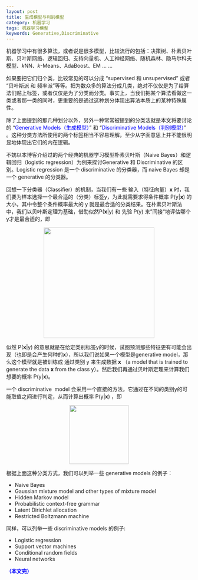 ```yaml
---
layout: post
title: 生成模型与判别模型
category: 机器学习
tags: 机器学习模型
keywords: Generative,Discriminative
---
```


机器学习中有很多算法，或者说是很多模型，比较流行的包括：决策树、朴素贝叶斯、贝叶斯网络、逻辑回归、支持向量机、人工神经网络、随机森林、隐马尔科夫模型、*k*NN、*k*-Means、AdaBoost、EM ... ...

如果要把它们归个类，比较常见的可以分成 “supervised 和 unsupervised” 或者 “贝叶斯派 和 频率派”等等。把为数众多的算法分成几类，绝对不仅仅是为了给算法们贴上标签，或者仅仅是为了分类而分类。事实上，当我们把某个算法看做这一类或者那一类的同时，更重要的是通过这种划分体现出算法本质上的某种特殊属性。

除了上面提到的那几种划分以外，另外一种常常被提到的分类法就是本文将要讨论的 “<span style="color:blue">Generative Models（生成模型）</span>” 和 “<span style="color:blue">Discriminative Models（判别模型）</span>” 。这种分类方法所使用的两个标签相当不容易理解，至少从字面意思上并不能很明显地体现出它们的内在逻辑。

不妨以本博客介绍过的两个经典的机器学习模型朴素贝叶斯（Naive Bayes）和逻辑回归（logistic regression）为例来探讨Generative 和 Discriminative 的区别。Logistic regression 是一个 discriminative 的分类器，而 naive Bayes 却是一个 generative 的分类器。

回想一下分类器（Classifier）的机制，当我们有一些 输入（特征向量）**x** 时，我们要为样本选择一个最合适的（分类）标签y，为此就需要求得条件概率 P(y\|**x**) 的大小，其中令整个条件概率最大的 y 就是最合适的分类结果。在朴素贝叶斯法中，我们以贝叶斯定理为基础，借助似然P(**x**\|y) 和 先验 P(y) 来”间接“地评估哪个y才是最合适的，即

<p align="center">
<img src="https://fzuo.github.io/assets/img/excel/excel31.png" width="300">
</p>

似然 P(**x**\|y) 的意思就是在给定类别标签y的时候，试图预测那些特征更有可能会出现（也即是会产生何种的**x**），所以我们说如果一个模型是generative model，那么这个模型就是被训练成 通过类别 y 来生成数据 **x** （a model that is trained to generate the data **x** from the class y）。然后我们再通过贝叶斯定理来计算我们想要的概率 P(y\|**x**)。

一个 discriminative  model 会采用一个直接的方法，它通过在不同的类别y的可能取值之间进行判定，从而计算出概率 P(y\|**x**) ，即 

<p align="center">
<img src="https://fzuo.github.io/assets/img/excel/excel32.png" width="160">
</p>

根据上面这种分类方式，我们可以列举一些 generative models 的例子：

- Naive Bayes
- Gaussian mixture model and other types of mixture model
- Hidden Markov model
- Probabilistic context-free grammar
- Latent Dirichlet allocation
- Restricted Boltzmann machine

同样，可以列举一些 discriminative models 的例子:

- Logistic regression
- Support vector machines
- Conditional random fields
- Neural networks

<span style="color:blue">**（本文完）**</span>

